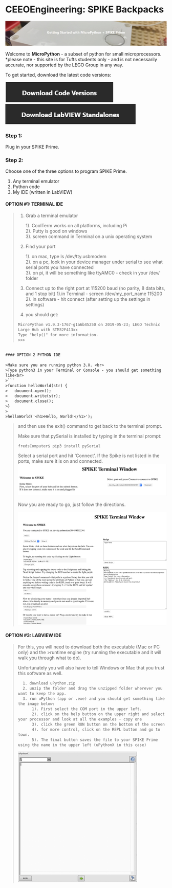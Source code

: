 # CEEOEngineering: SPIKE Backpacks
![](https://github.com/Chenlu-Wu/CEEOEngineering--SPIKE-Backpacks/raw/master/webpic/getstart.png) 

Welcome to __MicroPython__ - a subset of python for small microprocessors. <br>
*please note - this site is for Tufts students only - and is not necessarily accurate, nor supported by the LEGO Group in any way.<br>

To get started, download the latest code versions:<br>


[![](https://github.com/Chenlu-Wu/CEEOEngineering--SPIKE-Backpacks/raw/master/webpic/Codeversions.png)  ](https://drive.google.com/drive/folders/15DpZ5mj2ZChWe8YYptyO587tFtHo1Eoi "![](https://github.com/Chenlu-Wu/CEEOEngineering--SPIKE-Backpacks/raw/master/webpic/Codeversions.png)  ")      [![](https://github.com/Chenlu-Wu/CEEOEngineering--SPIKE-Backpacks/raw/master/webpic/LabviewStandalones.png)](https://drive.google.com/drive/folders/166k8Vc7ZjFBHzkrO7dHIHEkHC7gKq4Na "![](https://github.com/Chenlu-Wu/CEEOEngineering--SPIKE-Backpacks/raw/master/webpic/LabviewStandalones.png)")

### Step 1:
Plug in your SPIKE Prime.

### Step 2:
Choose one of the three options to program SPIKE Prime.
1.  Any terminal emulator
2.  Python code
3.  My IDE (written in LabVIEW)

#### OPTION #1: TERMINAL IDE

> 1. Grab a terminal emulator
>
>		1). CoolTerm works on all platforms, including Pi<br>
>		2). Putty is good on windows<br>
>		3). screen command in Terminal on a unix operating system<br>
>
>2. Find your port
>
>		1). on mac, type ls /dev/tty.usbmodem<br>
>		2). on a pc, look in your device manager under serial to see what serial ports you have connected<br>
>		3). on pi, it will be something like ttyAMC0 - check in your /dev/ folder<br>
>3. Connect up to the right port at 115200 baud (no parity, 8 data bits, and 1 stop bit)
>		1).in Terminal - screen /dev/my_port_name 115200<br>
>		2). in software - hit connect (after setting up the settings in settings)
>
>4. you should get: 
>```
>MicroPython v1.9.3-1767-g1a6b45250 on 2019-05-23; LEGO Technic Large Hub with STM32F413xx
>Type "help()" for more information.
>>>>
```

#### OPTION 2 PYTHON IDE

>Make sure you are running python 3.X. <br>
>Type python3 in your Terminal or Console - you should get something like<br>
>```
>function helloWorld(str) {
>	document.open();
>	document.write(str);
>	document.close();
>}
>
>helloWorld('<h1>Hello, World!</h1>');
```
>and then use the exit() command to get back to the terminal prompt.
>
>Make sure that pySerial is installed by typing in the terminal prompt:
>```
>fredsComputer$ pip3 install pySerial
>```
>
>Select a serial port and hit 'Connect'. If the Spike is not listed in the ports, make sure it is on and connected.
>![](https://github.com/Chenlu-Wu/CEEOEngineering--SPIKE-Backpacks/raw/master/webpic/spiketerminal.png)
>
>Now you are ready to go, just follow the directions.
>
>![](https://github.com/Chenlu-Wu/CEEOEngineering--SPIKE-Backpacks/raw/master/webpic/spiketerminal2.png)
>
#### OPTION #3: LABVIEW IDE
>For this, you will need to download both the executable (Mac or PC only) and the >runtime engine (try running the  executable and it will walk you through what to do).<br>
>
>Unfortunately you will also have to tell Windows or Mac that you trust this software as well.<br>
>
>		1. download uPython.zip
>		2. unzip the folder and drag the unzipped folder wherever you want to keep the app.
>		3. run uPython (app or .exe) and you should get something like the image below:
>			1). First select the COM port in the upper left.
>			2). click on the help button on the upper right and select your processor and look at all the examples - copy one
>			3). click the green RUN button on the bottom of the screen
>			4). for more control, click on the REPL button and go to town.
>			5). The final button saves the file to your SPIKE Prime using the name in the upper left (uPythonX in this case)
>
>![](https://github.com/Chenlu-Wu/CEEOEngineering--SPIKE-Backpacks/raw/master/webpic/upython.png)

